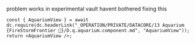 
problem works in experimental vault
	havent bothered fixing this


```datacorejsx
const { AquariumView } = await dc.require(dc.headerLink("_OPERATION/PRIVATE/DATACORE/13 Aquarium {FireStormFrontier 🫡}/D.q.aquarium.component.md", "AquariumView"));
return <AquariumView />;
```
